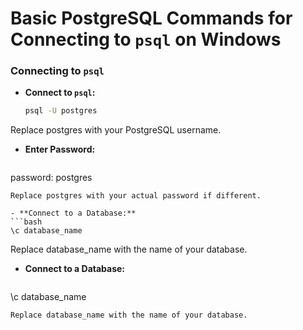 # Basic PostgreSQL Commands for Connecting to `psql` on Windows

### Connecting to `psql`

- **Connect to `psql`:**
  ```bash
  psql -U postgres
  ```
Replace postgres with your PostgreSQL username.

- **Enter Password:**
  ```bash
 password: postgres
  ```
Replace postgres with your actual password if different.

- **Connect to a Database:**
  ```bash
 \c database_name
  ```
Replace database_name with the name of your database.

- **Connect to a Database:**
  ```bash
 \c database_name
  ```
Replace database_name with the name of your database.
